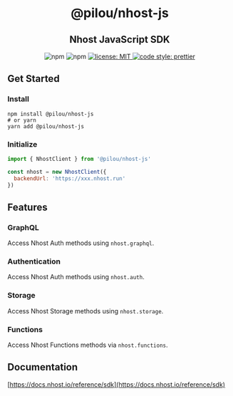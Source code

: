 <h1 align="center">@pilou/nhost-js</h1>
<h2 align="center">Nhost JavaScript SDK</h2>

<p align="center">
  <img alt="npm" src="https://img.shields.io/npm/v/@pilou/nhost-js">
  <img alt="npm" src="https://img.shields.io/npm/dm/@pilou/nhost-js">
  <a href="LICENSE">
    <img src="https://img.shields.io/badge/license-MIT-yellow.svg" alt="license: MIT" />
  </a>
  <a href="https://prettier.io">
    <img src="https://img.shields.io/badge/code_style-prettier-ff69b4.svg" alt="code style: prettier" />
  </a>
</p>

## Get Started

### Install

```
npm install @pilou/nhost-js
# or yarn
yarn add @pilou/nhost-js
```

### Initialize

```js
import { NhostClient } from '@pilou/nhost-js'

const nhost = new NhostClient({
  backendUrl: 'https://xxx.nhost.run'
})
```

## Features

### GraphQL

Access Nhost Auth methods using `nhost.graphql`.

### Authentication

Access Nhost Auth methods using `nhost.auth`.

### Storage

Access Nhost Storage methods using `nhost.storage`.

### Functions

Access Nhost Functions methods via `nhost.functions`.

## Documentation

[https://docs.nhost.io/reference/sdk](https://docs.nhost.io/reference/sdk)
